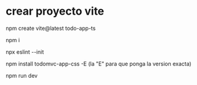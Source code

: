 # crear proyecto vite
npm create vite@latest todo-app-ts

npm i


npx eslint --init


npm install todomvc-app-css -E (la "E" para que ponga la version exacta)

npm run dev